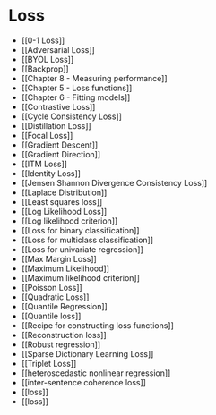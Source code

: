 # Loss


- [[0-1 Loss]] 
- [[Adversarial Loss]] 
- [[BYOL Loss]] 
- [[Backprop]] 
- [[Chapter  8 - Measuring performance]] 
- [[Chapter 5 - Loss functions]] 
- [[Chapter 6 - Fitting models]] 
- [[Contrastive Loss]] 
- [[Cycle Consistency Loss]] 
- [[Distillation Loss]] 
- [[Focal Loss]] 
- [[Gradient Descent]] 
- [[Gradient Direction]] 
- [[ITM Loss]] 
- [[Identity Loss]] 
- [[Jensen Shannon Divergence Consistency Loss]] 
- [[Laplace Distribution]] 
- [[Least squares loss]] 
- [[Log Likelihood Loss]] 
- [[Log likelihood criterion]] 
- [[Loss for binary classification]] 
- [[Loss for multiclass classification]] 
- [[Loss for univariate regression]] 
- [[Max Margin Loss]] 
- [[Maximum Likelihood]] 
- [[Maximum likelihood criterion]] 
- [[Poisson Loss]] 
- [[Quadratic Loss]] 
- [[Quantile Regression]] 
- [[Quantile loss]] 
- [[Recipe for constructing loss functions]] 
- [[Reconstruction loss]] 
- [[Robust regression]] 
- [[Sparse Dictionary Learning Loss]] 
- [[Triplet Loss]] 
- [[heteroscedastic nonlinear regression]] 
- [[inter-sentence coherence loss]] 
- [[loss]] 
- [[loss]] 
